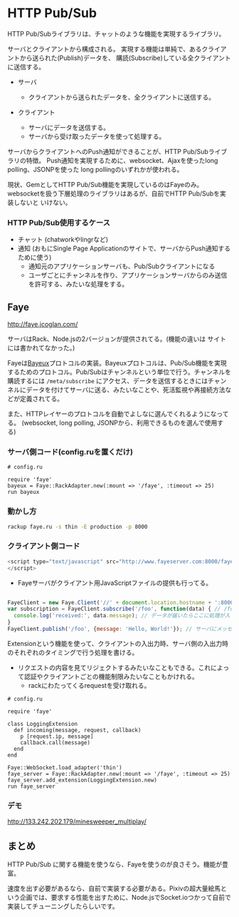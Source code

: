 # HTTP Pub/Sub

HTTP Pub/Subライブラリは、チャットのような機能を実現するライブラリ。

サーバとクライアントから構成される。
実現する機能は単純で、あるクライアントから送られた(Publish)データを、
購読(Subscribe)している全クライアントに送信する。

* サーバ
  * クライアントから送られたデータを、全クライアントに送信する。

* クライアント
  * サーバにデータを送信する。
  * サーバから受け取ったデータを使って処理する。


サーバからクライアントへのPush通知ができることが、HTTP Pub/Subライブラリの特徴。
Push通知を実現するために、websocket、Ajaxを使ったlong polling、JSONPを使った
long pollingのいずれかが使われる。

現状、GemとしてHTTP Pub/Sub機能を実現しているのはFayeのみ。
websocketを扱う下層処理のライブラリはあるが、自前でHTTP Pub/Subを実装しないと
いけない。

### HTTP Pub/Sub使用するケース
* チャット (chatworkやlingrなど)
* 通知 (おもにSingle Page Applicationのサイトで、サーバからPush通知するために使う)
  * 通知元のアプリケーションサーバも、Pub/Subクライアントになる
  * ユーザごとにチャンネルを作り、アプリケーションサーバからのみ送信を許可する、みたいな処理をする。

## Faye

http://faye.jcoglan.com/

サーバはRack、Node.jsの2バージョンが提供されてる。(機能の違いは
サイトには書かれてなかった。)

Fayeは[Bayeux](http://svn.cometd.com/trunk/bayeux/bayeux.html)プロトコルの実装。Bayeuxプロトコルは、Pub/Sub機能を実現するためのプロトコル。Pub/Subはチャンネルという単位で行う。チャンネルを購読するには `/meta/subscribe` にアクセス、データを送信するときにはチャンネルにデータを付けてサーバに送る、みたいなことや、死活監視や再接続方法などが定義されてる。

また、HTTPレイヤーのプロトコルを自動でよしなに選んでくれるようになってる。
(websocket, long polling, JSONPから、利用できるものを選んで使用する)



### サーバ側コード(config.ruを置くだけ)

```config.ru
# config.ru

require 'faye'
bayeux = Faye::RackAdapter.new(:mount => '/faye', :timeout => 25)
run bayeux
```

### 動かし方

```bash
rackup faye.ru -s thin -E production -p 8000
```


### クライアント側コード

```browser.js
<script type="text/javascript" src="http://www.fayeserver.com:8000/faye/client.js">
</script>
```

* Fayeサーバがクライアント用JavaScriptファイルの提供も行ってる。


```browser.js

FayeClient = new Faye.Client('//' + document.location.hostname + ':8000/faye');
var subscription = FayeClient.subscribe('/foo', function(data) { // /foo チャンネルを購読する
  console.log('received:', data.message); // データが届いたらここに処理が入ってくる
}
FayeClient.publish('/foo', {message: 'Hello, World!'}); // サーバにメッセージを送る

```


Extensionという機能を使って、クライアントの入出力時、サーバ側の入出力時のそれぞれのタイミングで行う処理を書ける。
* リクエストの内容を見てリジェクトするみたいなこともできる。これによって認証やクライアントごとの機能制限みたいなこともかけれる。
  * rackにわたってくるrequestを受け取れる。

```config.ru
# config.ru

require 'faye'

class LoggingExtension
  def incoming(message, request, callback)
    p [request.ip, message]
    callback.call(message)
  end
end

Faye::WebSocket.load_adapter('thin')
faye_server = Faye::RackAdapter.new(:mount => '/faye', :timeout => 25)
faye_server.add_extension(LoggingExtension.new)
run faye_server
```


### デモ

http://133.242.202.179/minesweeper_multiplay/



## まとめ

HTTP Pub/Sub に関する機能を使うなら、Fayeを使うのが良さそう。機能が豊富。

速度を出す必要があるなら、自前で実装する必要がある。Pixivの超大量絵馬という企画では、要求する性能を出すために、Node.jsでSocket.ioつかって自前で実装してチューニングしたらしいです。




